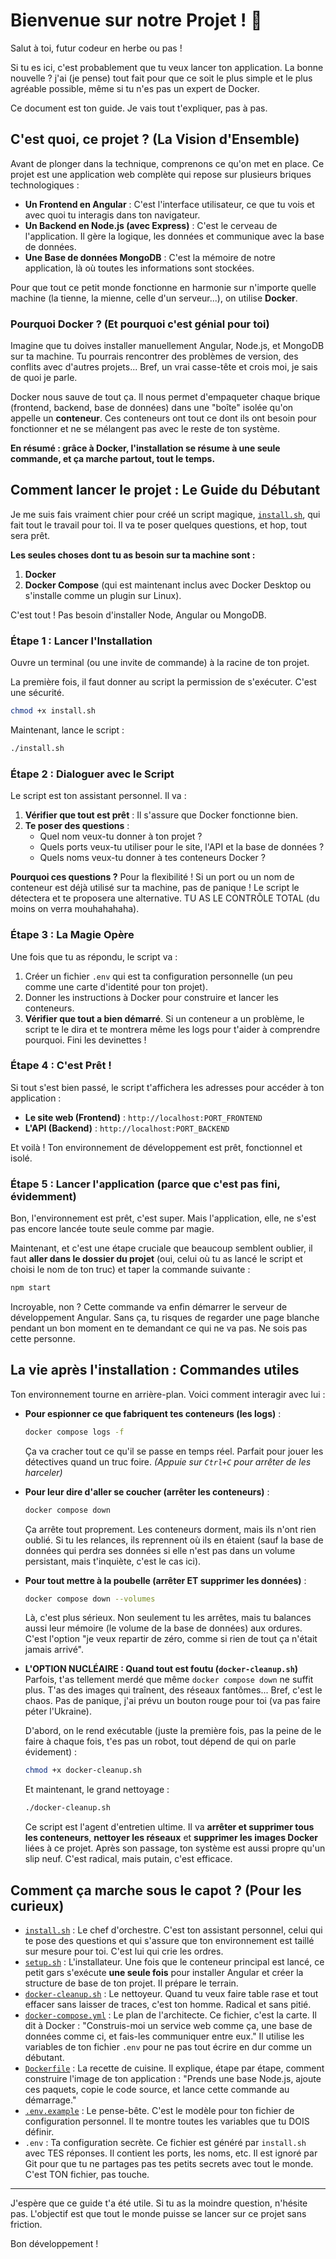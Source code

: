 # Bienvenue sur notre Projet ! 👋

Salut à toi, futur codeur en herbe ou pas !

Si tu es ici, c'est probablement que tu veux lancer ton application. La bonne nouvelle ? j'ai (je pense) tout fait pour que ce soit le plus simple et le plus agréable possible, même si tu n'es pas un expert de Docker.

Ce document est ton guide. Je vais tout t'expliquer, pas à pas.

## C'est quoi, ce projet ? (La Vision d'Ensemble)

Avant de plonger dans la technique, comprenons ce qu'on met en place. Ce projet est une application web complète qui repose sur plusieurs briques technologiques :

*   **Un Frontend en Angular** : C'est l'interface utilisateur, ce que tu vois et avec quoi tu interagis dans ton navigateur.
*   **Un Backend en Node.js (avec Express)** : C'est le cerveau de l'application. Il gère la logique, les données et communique avec la base de données.
*   **Une Base de données MongoDB** : C'est la mémoire de notre application, là où toutes les informations sont stockées.

Pour que tout ce petit monde fonctionne en harmonie sur n'importe quelle machine (la tienne, la mienne, celle d'un serveur...), on utilise **Docker**.

### Pourquoi Docker ? (Et pourquoi c'est génial pour toi)

Imagine que tu doives installer manuellement Angular, Node.js, et MongoDB sur ta machine. Tu pourrais rencontrer des problèmes de version, des conflits avec d'autres projets... Bref, un vrai casse-tête et crois moi, je sais de quoi je parle.

Docker nous sauve de tout ça. Il nous permet d'empaqueter chaque brique (frontend, backend, base de données) dans une "boîte" isolée qu'on appelle un **conteneur**. Ces conteneurs ont tout ce dont ils ont besoin pour fonctionner et ne se mélangent pas avec le reste de ton système.

**En résumé : grâce à Docker, l'installation se résume à une seule commande, et ça marche partout, tout le temps.**

## Comment lancer le projet : Le Guide du Débutant

Je me suis fais vraiment chier pour créé un script magique, [`install.sh`](install.sh), qui fait tout le travail pour toi. Il va te poser quelques questions, et hop, tout sera prêt.

**Les seules choses dont tu as besoin sur ta machine sont :**
1.  **Docker**
2.  **Docker Compose** (qui est maintenant inclus avec Docker Desktop ou s'installe comme un plugin sur Linux).

C'est tout ! Pas besoin d'installer Node, Angular ou MongoDB.

### Étape 1 : Lancer l'Installation

Ouvre un terminal (ou une invite de commande) à la racine de ton projet.

La première fois, il faut donner au script la permission de s'exécuter. C'est une sécurité.
```bash
chmod +x install.sh
```

Maintenant, lance le script :
```bash
./install.sh
```

### Étape 2 : Dialoguer avec le Script

Le script est ton assistant personnel. Il va :

1.  **Vérifier que tout est prêt** : Il s'assure que Docker fonctionne bien.
2.  **Te poser des questions** :
    *   Quel nom veux-tu donner à ton projet ?
    *   Quels ports veux-tu utiliser pour le site, l'API et la base de données ?
    *   Quels noms veux-tu donner à tes conteneurs Docker ?

**Pourquoi ces questions ?** Pour la flexibilité ! Si un port ou un nom de conteneur est déjà utilisé sur ta machine, pas de panique ! Le script le détectera et te proposera une alternative. TU AS LE CONTRÔLE TOTAL (du moins on verra mouhahahaha).

### Étape 3 : La Magie Opère

Une fois que tu as répondu, le script va :
1.  Créer un fichier `.env` qui est ta configuration personnelle (un peu comme une carte d'identité pour ton projet).
2.  Donner les instructions à Docker pour construire et lancer les conteneurs.
3.  **Vérifier que tout a bien démarré**. Si un conteneur a un problème, le script te le dira et te montrera même les logs pour t'aider à comprendre pourquoi. Fini les devinettes !

### Étape 4 : C'est Prêt !

Si tout s'est bien passé, le script t'affichera les adresses pour accéder à ton application :
*   **Le site web (Frontend)** : `http://localhost:PORT_FRONTEND`
*   **L'API (Backend)** : `http://localhost:PORT_BACKEND`

Et voilà ! Ton environnement de développement est prêt, fonctionnel et isolé.

### Étape 5 : Lancer l'application (parce que c'est pas fini, évidemment)

Bon, l'environnement est prêt, c'est super. Mais l'application, elle, ne s'est pas encore lancée toute seule comme par magie.

Maintenant, et c'est une étape cruciale que beaucoup semblent oublier, il faut **aller dans le dossier du projet** (oui, celui où tu as lancé le script et choisi le nom de ton truc) et taper la commande suivante :

```bash
npm start
```

Incroyable, non ? Cette commande va enfin démarrer le serveur de développement Angular. Sans ça, tu risques de regarder une page blanche pendant un bon moment en te demandant ce qui ne va pas. Ne sois pas cette personne.
## La vie après l'installation : Commandes utiles

Ton environnement tourne en arrière-plan. Voici comment interagir avec lui :

*   **Pour espionner ce que fabriquent tes conteneurs (les logs)** :
    ```bash
    docker compose logs -f
    ```
    Ça va cracher tout ce qu'il se passe en temps réel. Parfait pour jouer les détectives quand un truc foire. *(Appuie sur `Ctrl+C` pour arrêter de les harceler)*

*   **Pour leur dire d'aller se coucher (arrêter les conteneurs)** :
    ```bash
    docker compose down
    ```
    Ça arrête tout proprement. Les conteneurs dorment, mais ils n'ont rien oublié. Si tu les relances, ils reprennent où ils en étaient (sauf la base de données qui perdra ses données si elle n'est pas dans un volume persistant, mais t'inquiète, c'est le cas ici).

*   **Pour tout mettre à la poubelle (arrêter ET supprimer les données)** :
    ```bash
    docker compose down --volumes
    ```
    Là, c'est plus sérieux. Non seulement tu les arrêtes, mais tu balances aussi leur mémoire (le volume de la base de données) aux ordures. C'est l'option "je veux repartir de zéro, comme si rien de tout ça n'était jamais arrivé".

*   **L'OPTION NUCLÉAIRE : Quand tout est foutu (`docker-cleanup.sh`)**
    Parfois, t'as tellement merdé que même `docker compose down` ne suffit plus. T'as des images qui traînent, des réseaux fantômes... Bref, c'est le chaos.
    Pas de panique, j'ai prévu un bouton rouge pour toi (va pas faire péter l'Ukraine).

    D'abord, on le rend exécutable (juste la première fois, pas la peine de le faire à chaque fois, t'es pas un robot, tout dépend de qui on parle évidement) :

    ```bash
    chmod +x docker-cleanup.sh
    ```
    Et maintenant, le grand nettoyage :
    ```bash
    ./docker-cleanup.sh
    ```
    Ce script est l'agent d'entretien ultime. Il va **arrêter et supprimer tous les conteneurs**, **nettoyer les réseaux** et **supprimer les images Docker** liées à ce projet. Après son passage, ton système est aussi propre qu'un slip neuf. C'est radical, mais putain, c'est efficace.

## Comment ça marche sous le capot ? (Pour les curieux)

*   [`install.sh`](install.sh) : Le chef d'orchestre. C'est ton assistant personnel, celui qui te pose des questions et qui s'assure que ton environnement est taillé sur mesure pour toi. C'est lui qui crie les ordres.
*   [`setup.sh`](setup.sh) : L'installateur. Une fois que le conteneur principal est lancé, ce petit gars s'exécute **une seule fois** pour installer Angular et créer la structure de base de ton projet. Il prépare le terrain.
*   [`docker-cleanup.sh`](docker-cleanup.sh) : Le nettoyeur. Quand tu veux faire table rase et tout effacer sans laisser de traces, c'est ton homme. Radical et sans pitié.
*   [`docker-compose.yml`](docker-compose.yml) : Le plan de l'architecte. Ce fichier, c'est la carte. Il dit à Docker : "Construis-moi un service web comme ça, une base de données comme ci, et fais-les communiquer entre eux." Il utilise les variables de ton fichier `.env` pour ne pas tout écrire en dur comme un débutant.
*   [`Dockerfile`](Dockerfile) : La recette de cuisine. Il explique, étape par étape, comment construire l'image de ton application : "Prends une base Node.js, ajoute ces paquets, copie le code source, et lance cette commande au démarrage."
*   [`.env.example`](.env.example) : Le pense-bête. C'est le modèle pour ton fichier de configuration personnel. Il te montre toutes les variables que tu DOIS définir.
*   `.env` : Ta configuration secrète. Ce fichier est généré par `install.sh` avec TES réponses. Il contient les ports, les noms, etc. Il est ignoré par Git pour que tu ne partages pas tes petits secrets avec tout le monde. C'est TON fichier, pas touche.

---

J'espère que ce guide t'a été utile. Si tu as la moindre question, n'hésite pas. L'objectif est que tout le monde puisse se lancer sur ce projet sans friction.

Bon développement !